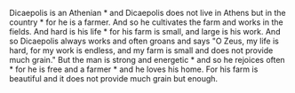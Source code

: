 Dicaepolis is an Athenian * and Dicaepolis does not live in Athens but in the country * for he is a farmer.
And so he cultivates the farm and works in the fields.
And hard is his life * for his farm is small, and large is his work.
And so Dicaepolis always works and often groans and says "O Zeus, my life is hard, for my work is endless, and my farm is small and does not provide much grain."
But the man is strong and energetic * and so he rejoices often * for he is free and a farmer * and he loves his home.
For his farm is beautiful and it does not provide much grain but enough.
